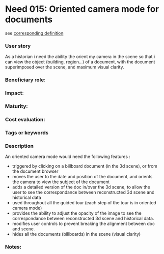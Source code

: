 
# Need 015: Oriented camera mode for documents

see [corresponding definition](Definitions.md#oriented-camera-mode)

### User story
As a historian i need the ability the orient my camera in the scene so that i can view the object (building, region...) of a document, with the document superimposed over the scene, and maximum visual clarity.

### Beneficiary role: 

### Impact: 

### Maturity:

### Cost evaluation:

### Tags or keywords

### Description
An oriented camera mode would need the following features :
* triggered by clicking on a billboard document (in the 3d scene), or from the document browser
* moves the user to the date and position of the document, and orients the camera to view the subject of the document
* adds a detailed version of the doc in/over the 3d scene, to allow the user to see the correspondance between reconstructed 3d scene and historical data
* used throughout all the guided tour (each step of the tour is in oriented camera mode)
* provides the ability to adjust the opacity of the image to see the correspondance between reconstructed 3d scene and historical data. 
* modifies user controls to prevent breaking the alignment between doc and scene.
* hides all the documents (billboards) in the scene (visual clarity)

### Notes:


